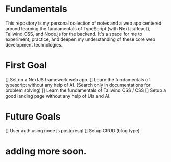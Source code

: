# Fundamentals
This repository is my personal collection of notes and a web app centered around learning the fundamentals of TypeScript (with Next.js/React), Tailwind CSS, and Node.js for the backend. It's a space for me to experiment, practice, and deepen my understanding of these core web development technologies.

# First Goal
[] Set up a NextJS framework web app.
[] Learn the fundamentals of typescript without any help of AI. (Search only in documentations for problem solving)
[] Learn the fundamentals of Tailwind CSS / CSS 
[] Setup a good landing page without any help of UIs and AI.

# Future Goals
[] User auth using node.js postgresql
[] Setup CRUD (blog type)

# adding more soon.
